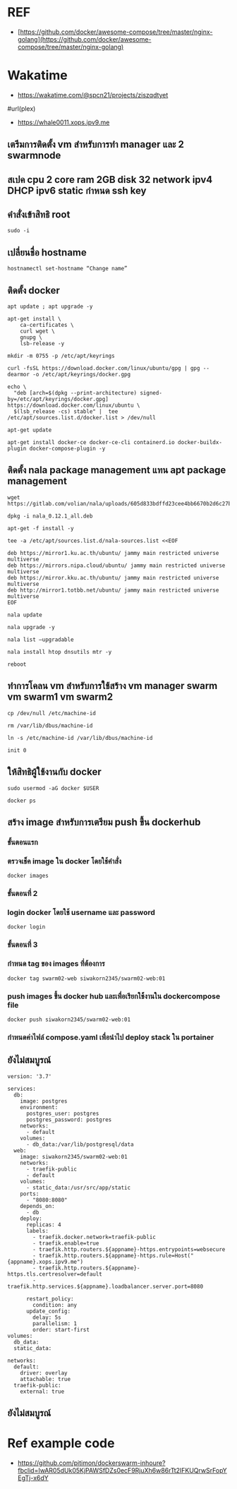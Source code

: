 # REF

- [https://github.com/docker/awesome-compose/tree/master/nginx-golang](https://github.com/docker/awesome-compose/tree/master/nginx-golang)

# Wakatime

- https://wakatime.com/@spcn21/projects/ziszqdtyet

#url(plex)

- https://whale0011.xops.ipv9.me

## เตรีมการติดตั้ง vm สำหรับการทำ manager และ 2 swarmnode 
## สเปค cpu 2 core ram 2GB disk 32 network ipv4 DHCP ipv6 static กำหนด ssh key
## คำสั่งเข้าสิทธิ  root 

```
sudo -i
```

## เปลี่ยนชื่อ hostname 

```
hostnamectl set-hostname “Change name”
```

## ติดตั้ง docker

```
apt update ; apt upgrade -y
```

```
apt-get install \
    ca-certificates \
    curl wget \
    gnupg \
    lsb-release -y

```

```
mkdir -m 0755 -p /etc/apt/keyrings
```

```
curl -fsSL https://download.docker.com/linux/ubuntu/gpg | gpg --dearmor -o /etc/apt/keyrings/docker.gpg
```

```
echo \
  "deb [arch=$(dpkg --print-architecture) signed-by=/etc/apt/keyrings/docker.gpg] https://download.docker.com/linux/ubuntu \
  $(lsb_release -cs) stable" |  tee /etc/apt/sources.list.d/docker.list > /dev/null
```

```
apt-get update
```

```
apt-get install docker-ce docker-ce-cli containerd.io docker-buildx-plugin docker-compose-plugin -y
```

## ติดตั้ง nala package management แทน apt package management


```
wget https://gitlab.com/volian/nala/uploads/605d833bdffd23cee4bb6670b2d6c27b/nala_0.12.1_all.deb
```

```
dpkg -i nala_0.12.1_all.deb 
```

```
apt-get -f install -y 
```

```
tee -a /etc/apt/sources.list.d/nala-sources.list <<EOF 
```

```
deb https://mirror1.ku.ac.th/ubuntu/ jammy main restricted universe multiverse
deb https://mirrors.nipa.cloud/ubuntu/ jammy main restricted universe multiverse
deb https://mirror.kku.ac.th/ubuntu/ jammy main restricted universe multiverse
deb http://mirror1.totbb.net/ubuntu/ jammy main restricted universe multiverse
EOF
```

```
nala update  
```

```
nala upgrade -y 
```

```
nala list —upgradable
```

```
nala install htop dnsutils mtr -y
```

```
reboot
```

## ทำการโคลน vm สำหรับการใช้สร้าง vm manager swarm vm swarm1 vm swarm2

```
cp /dev/null /etc/machine-id
```

```
rm /var/lib/dbus/machine-id
```

```
ln -s /etc/machine-id /var/lib/dbus/machine-id
```

```
init 0
```

## ให้สิทธิผู้ใช้งานกับ docker

```
sudo usermod -aG docker $USER
```

```
docker ps
```

## สร้าง image สำหรับการเตรียม push ขึ้น dockerhub

### ขั้นตอนแรก

### ตรวจเช็ค image ใน docker โดยใช้คำสั่ง

```
docker images
```

### ขั้นตอนที่ 2

### login docker โดยใช้  username และ password

```
docker login
```
### ขั้นตอนที่ 3 

### กำหนด tag ของ images ที่ต้องการ

```
docker tag swarm02-web siwakorn2345/swarm02-web:01
```
 
### push images ขึ้น docker hub และเพื่อเรียกใช้้งานใน dockercompose file

```
docker push siwakorn2345/swarm02-web:01
```

### กำหนดค่าไฟล์ compose.yaml เพื่อนำไป deploy stack ใน portainer
## ยังไม่สมบูรณ์

```
version: '3.7'

services:
  db:
    image: postgres
    environment:
      postgres_user: postgres
      postgres_password: postgres
    networks:
      - default
    volumes:
      - db_data:/var/lib/postgresql/data
  web:
    image: siwakorn2345/swarm02-web:01
    networks:
      - traefik-public
      - default
    volumes:
      - static_data:/usr/src/app/static
    ports:
      - "8080:8080"
    depends_on:
      - db
    deploy:
      replicas: 4
      labels:
        - traefik.docker.network=traefik-public
        - traefik.enable=true
        - traefik.http.routers.${appname}-https.entrypoints=websecure
        - traefik.http.routers.${appname}-https.rule=Host("{appname}.xops.ipv9.me")
        - traefik.http.routers.${appname}-https.tls.certresolver=default
        - traefik.http.services.${appname}.loadbalancer.server.port=8080

      restart_policy:
        condition: any
      update_config:
        delay: 5s
        parallelism: 1
        order: start-first
volumes:
  db_data:
  static_data:

networks:
  default:
    driver: overlay
    attachable: true   
  traefik-public:
    external: true
```

## ยังไม่สมบูรณ์

# Ref example code 

- https://github.com/pitimon/dockerswarm-inhoure?fbclid=IwAR05dUk05KjPAWSfDZs0ecF9RjuXh6w86rTt2IFKUQrwSrFopYEgTj-x6dY
 







